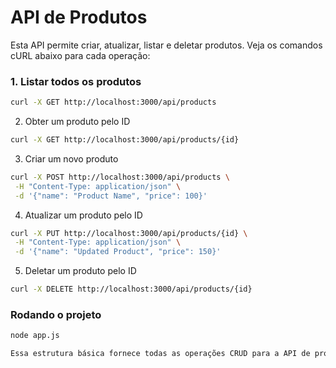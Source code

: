 # API de Produtos

Esta API permite criar, atualizar, listar e deletar produtos. Veja os comandos cURL abaixo para cada operação:

### 1. Listar todos os produtos

```sh
curl -X GET http://localhost:3000/api/products
```

2. Obter um produto pelo ID

```sh
curl -X GET http://localhost:3000/api/products/{id}
```

3. Criar um novo produto

```sh
curl -X POST http://localhost:3000/api/products \
 -H "Content-Type: application/json" \
 -d '{"name": "Product Name", "price": 100}'
```

4. Atualizar um produto pelo ID

```sh
curl -X PUT http://localhost:3000/api/products/{id} \
 -H "Content-Type: application/json" \
 -d '{"name": "Updated Product", "price": 150}'
```

5. Deletar um produto pelo ID

```sh
curl -X DELETE http://localhost:3000/api/products/{id}
```

### Rodando o projeto

```bash
node app.js

Essa estrutura básica fornece todas as operações CRUD para a API de produtos.

```
